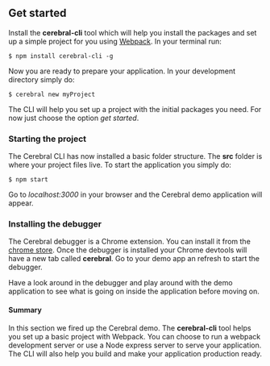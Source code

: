 ## Get started

Install the **cerebral-cli** tool which will help you install the packages and set up a simple project for you using [Webpack](). In your terminal run:

`$ npm install cerebral-cli -g`

Now you are ready to prepare your application. In your development directory simply do:

`$ cerebral new myProject`

The CLI will help you set up a project with the initial packages you need. For now just choose the option *get started*.

### Starting the project
The Cerebral CLI has now installed a basic folder structure. The **src** folder is where your project files live. To start the application you simply do:

`$ npm start`

Go to *localhost:3000* in your browser and the Cerebral demo application will appear.

### Installing the debugger
The Cerebral debugger is a Chrome extension. You can install it from the [chrome store](). Once the debugger is installed your Chrome devtools will have a new tab called **cerebral**. Go to your demo app an refresh to start the debugger.

Have a look around in the debugger and play around with the demo application to see what is going on inside the application before moving on.

#### Summary
In this section we fired up the Cerebral demo. The **cerebral-cli** tool helps you set up a basic project with Webpack. You can choose to run a webpack development server or use a Node express server to serve your application. The CLI will also help you build and make your application production ready.
